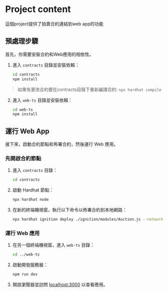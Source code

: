 # Project content

這個project提供了拍賣合約連結到web app的功能

## 預處理步驟

首先，你需要安裝合約和Web應用的相依性。

1. 進入 `contracts` 目錄並安裝依賴：
    ```bash
    cd contracts
    npm install
    ```
> 如果有更改合約要在contracts目錄下重新編譯合約:
    ```
    npx hardhat compile
    ```

2. 進入 `web-ts` 目錄並安裝依賴：
    ```bash
    cd web-ts
    npm install
    ```

## 運行 Web App

接下來，啟動合約節點和佈署合約，然後運行 Web 應用。

### 先開啟合約節點

1. 進入 `contracts` 目錄：
    ```bash
    cd contracts
    ```

2. 啟動 Hardhat 節點：
    ```bash
    npx hardhat node
    ```

3. 在新的終端機視窗，執行以下命令以佈署合約到本地網路：
    ```bash
    npx hardhat ignition deploy ./ignition/modules/Auction.js --network localhost
    ```

### 運行 Web 應用

1. 在另一個終端機視窗，進入 `web-ts` 目錄：
    ```bash
    cd ../web-ts
    ```

2. 啟動開發服務器：
    ```bash
    npm run dev
    ```

3. 開啟瀏覽器並訪問 [localhost:3000](http://localhost:3000) 以查看應用。

